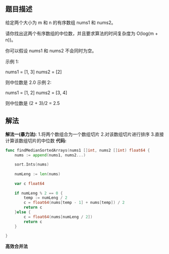 ## 题目描述
  给定两个大小为 m 和 n 的有序数组 nums1 和 nums2。

请你找出这两个有序数组的中位数，并且要求算法的时间复杂度为 O(log(m + n))。

你可以假设 nums1 和 nums2 不会同时为空。

示例 1:

nums1 = [1, 3]
nums2 = [2]

则中位数是 2.0
示例 2:

nums1 = [1, 2]
nums2 = [3, 4]

则中位数是 (2 + 3)/2 = 2.5


## 解法
   **解法一(暴力法)**:
1.将两个数组合为一个数组切片
2.对该数组切片进行排序
3.直接计算该数组切片的中位数
**代码:**

```go
func findMedianSortedArrays(nums1 []int, nums2 []int) float64 {
    nums := append(nums1, nums2...)
    
    sort.Ints(nums)
    
    numLeng := len(nums)
    
    var c float64
    
    if numLeng % 2 == 0 {
        temp := numLeng / 2
        c = float64(nums[temp - 1] + nums[temp]) / 2
        return c
    }else {
        c = float64(nums[numLeng / 2])
        return c
    }
    
}    
```

**高效合并法**

```go

```

